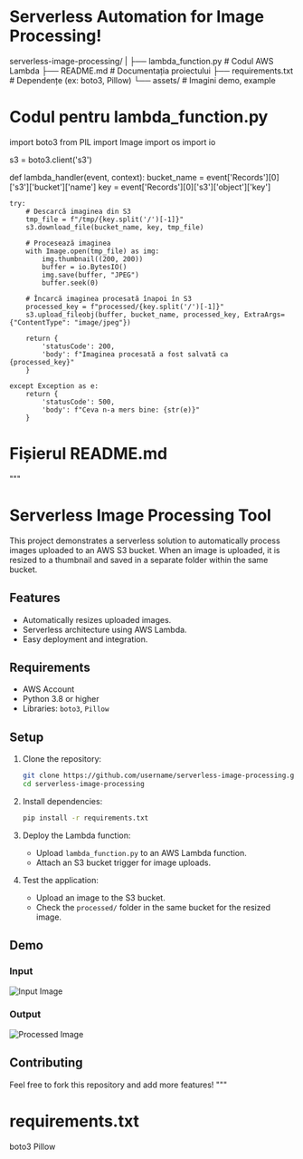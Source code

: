 # Serverless Automation for Image Processing!

serverless-image-processing/
|
├── lambda_function.py       # Codul AWS Lambda
├── README.md                # Documentația proiectului
├── requirements.txt         # Dependențe (ex: boto3, Pillow)
└── assets/                  # Imagini demo, example

# Codul pentru lambda_function.py

import boto3
from PIL import Image
import os
import io

s3 = boto3.client('s3')

def lambda_handler(event, context):
    bucket_name = event['Records'][0]['s3']['bucket']['name']
    key = event['Records'][0]['s3']['object']['key']
    
    try:
        # Descarcă imaginea din S3
        tmp_file = f"/tmp/{key.split('/')[-1]}"
        s3.download_file(bucket_name, key, tmp_file)
        
        # Procesează imaginea
        with Image.open(tmp_file) as img:
            img.thumbnail((200, 200))
            buffer = io.BytesIO()
            img.save(buffer, "JPEG")
            buffer.seek(0)
        
        # Încarcă imaginea procesată înapoi în S3
        processed_key = f"processed/{key.split('/')[-1]}"
        s3.upload_fileobj(buffer, bucket_name, processed_key, ExtraArgs={"ContentType": "image/jpeg"})
        
        return {
            'statusCode': 200,
            'body': f"Imaginea procesată a fost salvată ca {processed_key}"
        }
    
    except Exception as e:
        return {
            'statusCode': 500,
            'body': f"Ceva n-a mers bine: {str(e)}"
        }

# Fișierul README.md

"""
# Serverless Image Processing Tool

This project demonstrates a serverless solution to automatically process images uploaded to an AWS S3 bucket. When an image is uploaded, it is resized to a thumbnail and saved in a separate folder within the same bucket.

## Features
- Automatically resizes uploaded images.
- Serverless architecture using AWS Lambda.
- Easy deployment and integration.

## Requirements
- AWS Account
- Python 3.8 or higher
- Libraries: `boto3`, `Pillow`

## Setup

1. Clone the repository:
   ```bash
   git clone https://github.com/username/serverless-image-processing.git
   cd serverless-image-processing
   ```

2. Install dependencies:
   ```bash
   pip install -r requirements.txt
   ```

3. Deploy the Lambda function:
   - Upload `lambda_function.py` to an AWS Lambda function.
   - Attach an S3 bucket trigger for image uploads.

4. Test the application:
   - Upload an image to the S3 bucket.
   - Check the `processed/` folder in the same bucket for the resized image.

## Demo
### Input
![Input Image](assets/input.jpg)

### Output
![Processed Image](assets/output.jpg)

## Contributing
Feel free to fork this repository and add more features!
"""

# requirements.txt

boto3
Pillow

